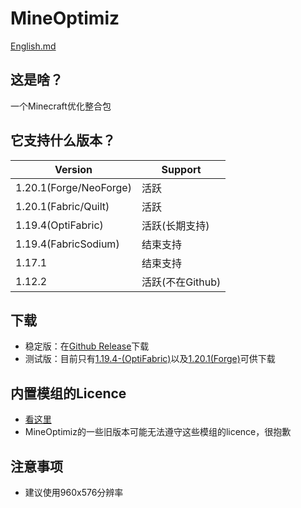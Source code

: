 # MineOptimiz
[English.md](https://github.com/SmallMushroom-offical/MineOptimiz/blob/1.19.4-OptiFabric-Stable/English.md)
## 这是啥？
一个Minecraft优化整合包
## 它支持什么版本？
| Version               | Support                                       | 
|-----------------------|-----------------------------------------------| 
| 1.20.1(Forge/NeoForge)| 活跃                                          | 
| 1.20.1(Fabric/Quilt)  | 活跃                                          | 
| 1.19.4(OptiFabric)    | 活跃(长期支持)                                |
| 1.19.4(FabricSodium)  | 结束支持                                      |
| 1.17.1                | 结束支持                                      |
| 1.12.2                | 活跃(不在Github)                              |
## 下载
 - 稳定版：在[Github Release](https://github.com/SmallMushroom-offical/MineOptimiz/releases)下载
 - 测试版：目前只有[1.19.4-(OptiFabric)](https://nightly.link/SmallMushroom-offical/MineOptimiz/workflows/main/1.19.4-OptiFabric-Dev)以及[1.20.1(Forge)](https://nightly.link/SmallMushroom-offical/MineOptimiz/workflows/main/1.20.1-Forge-Dev)可供下载
 ## 内置模组的Licence
 - [看这里](https://raw.githubusercontent.com/SmallMushroom-offical/MineOptimiz-Next/1.20.1-Dev/licenceofmods.txt)
 - MineOptimiz的一些旧版本可能无法遵守这些模组的licence，很抱歉
 ## 注意事项
 - 建议使用960x576分辨率

